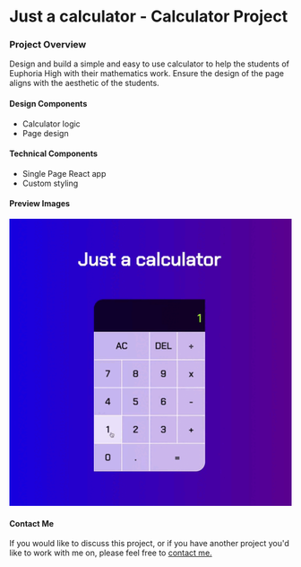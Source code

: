 # Just a calculator - Calculator Project

### Project Overview

Design and build a simple and easy to use calculator to help the students of Euphoria High with their mathematics work. Ensure the design of the page aligns with the aesthetic of the students.

#### Design Components

- Calculator logic
- Page design

#### Technical Components

- Single Page React app
- Custom styling

#### Preview Images

![calculator-demo-gif](public/project-1.gif)

#### Contact Me

If you would like to discuss this project, or if you have another project you'd like to work with me on, please feel free to [contact me.](https://github.com/ReganMoyes)
